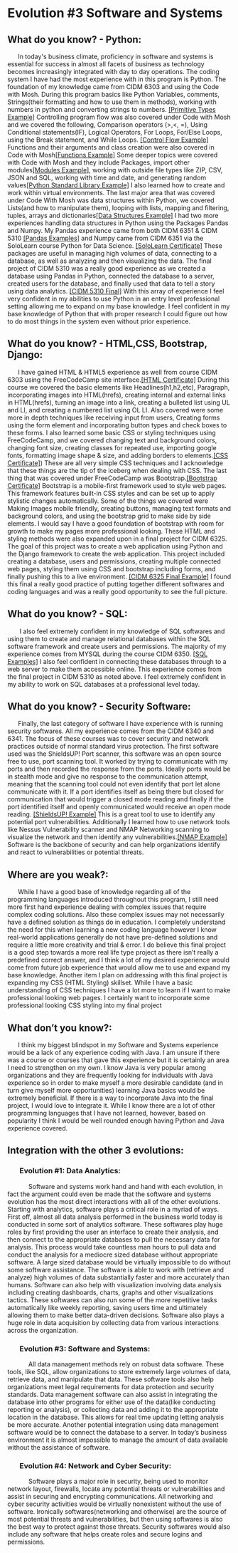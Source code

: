 # Evolution #3 Software and Systems

## What do you know? - Python:
&nbsp;&nbsp;&nbsp;&nbsp;&nbsp;&nbsp;In today's business climate, proficiency in software and systems is essential for success in almost all facets of business as technology becomes increasingly integrated with day to day operations. The coding system I have had the most experience with in this program is Python. The foundation of my knowledge came from CIDM 6303 and using the Code with Mosh. During this program basics like Python Variables, comments, Strings(their formatting and how to use them in methods), working with numbers in python and converting strings to numbers. [[Primitive Types Example]](https://github.com/nanauman/Evolution3/blob/main/Python%20Code%20with%20Mosh%20Examples/Code%20with%20Mosh%20-%20Primitive%20Types.jpg) Controlling program flow was also covered under Code with Mosh and we covered the following, Comparison operators (>,<, =), Using Conditional statements(IF), Logical Operators, For Loops, For/Else Loops, using the Break statement, and While Loops. [[Control Flow Example]](https://github.com/nanauman/Evolution3/blob/main/Python%20Code%20with%20Mosh%20Examples/Code%20with%20Mosh%20-%20Control%20Flow.jpg) Functions and their arguments and class creation were also covered in Code with Mosh[[Functions Example]](https://github.com/nanauman/Evolution3/blob/main/Python%20Code%20with%20Mosh%20Examples/Code%20with%20Mosh%20-%20Functions.jpg) Some deeper topics were covered with Code with Mosh and they include Packages, import other modules[[Modules Example]](https://github.com/nanauman/Evolution3/blob/main/Python%20Code%20with%20Mosh%20Examples/Code%20with%20Mosh%20-%20Modules.jpg), working with outside file types like ZIP, CSV, JSON and SQL, working with time and date, and generating random values[[Python Standard Library Example]](https://github.com/nanauman/Evolution3/blob/main/Python%20Code%20with%20Mosh%20Examples/Code%20with%20Mosh%20-%20Python%20Standard%20Library.jpg) I also learned how to create and work within virtual environments. The last major area that was covered under Code With Mosh was data structures within Python, we covered Lists(and how to manipulate them), looping with lists, mapping and filtering, tuples, arrays and dictionaries[[Data Structures Example]](https://github.com/nanauman/Evolution3/blob/main/Python%20Code%20with%20Mosh%20Examples/Code%20with%20Mosh%20-%20Data%20Structures.jpg) I had two more experiences handling data structures in Python using the Packages Pandas and Numpy. My Pandas experience came from both CIDM 6351 & CIDM 5310 [[Pandas Examples]](https://github.com/nanauman/Evolution3/tree/main/Python%20Pandas%20Examples) and Numpy came from CIDM 6351 via the SoloLearn course Python for Data Science. [[SoloLearn Certificate]](https://github.com/nanauman/Evolution3/blob/main/Nathan%20Nauman%20Sololearn%20Python%20Data%20Science%20Certificate%20(1).jpg) These packages are useful in managing high volumes of data, connecting to a database, as well as analyzing and then visualizing the data. The final project of CIDM 5310 was a really good experience as we created a database using Pandas in Python, connected the database to a server, created users for the database, and finally used that data to tell a story using data analytics. [[CIDM 5310 Final]](https://github.com/nanauman/Evolution2/tree/main/CIDM%205310%20Final%20Project%20Files) With this array of experience I feel very confident in my abilities to use Python in an entry level professional setting allowing me to expand on my base knowledge. I feel confident in my base knowledge of Python that with proper research I could figure out how to do most things in the system even without prior experience. 

## What do you know? - HTML,CSS, Bootstrap, Django:
&nbsp;&nbsp;&nbsp;&nbsp;&nbsp;&nbsp;I have gained HTML & HTML5 experience as well from course CIDM 6303 using the FreeCodeCamp site interface.[[HTML Certificate]](https://github.com/nanauman/Evolution3/blob/main/HTML%20and%20HTML%205%20Free%20Code%20Camp.jpg) During this course we covered the basic elements like Headlines(h1,h2,etc), Paragraph, incorporating images into HTML(hrefs), creating internal and external links in HTML(hrefs), turning an image into a link, creating a bulleted list using UL and LI, and creating a numbered list using OL LI.  Also covered were some more in depth techniques like receiving input from users, Creating forms using the form element and incorporating button types and check boxes to these forms. I also learned some basic CSS or styling techniques using FreeCodeCamp, and we covered changing text and background colors, changing font size, creating classes for repeated use, importing google fonts, formatting image shape & size, and adding borders to elements.[[CSS Certificate]](https://github.com/nanauman/Evolution3/blob/main/CSS%20Free%20Code%20Camp.jpg)) These are all very simple CSS techniques and I acknowledge that these things are the tip of the iceberg when dealing with CSS. The last thing that was covered under FreeCodeCamp was Bootstrap.[[Bootstrap Certificate]](https://github.com/nanauman/Evolution3/blob/main/Bootstrap%20Free%20Code%20Camp.jpg) Bootstrap is a mobile-first framework used to style web pages. This framework features built-in CSS styles and can be set up to apply stylistic changes automatically. Some of the things we covered were Making Images mobile friendly, creating buttons, managing text formats and background colors, and using the bootstrap grid to make side by side elements. I would say I have a good foundation of bootstrap with room for growth to make my pages more professional looking. These HTML and styling methods were also expanded upon in a final project for CIDM 6325. The goal of this project was to create a web application using Python and the Django framework to create the web application. This project included creating a database, users and permissions, creating multiple connected web pages, styling them using CSS and bootstrap including forms, and finally pushing this to a live environment. [[CIDM 6325 Final Example]](https://github.com/nanauman/Evolution3/tree/main/CDIM6325-Final-Project) I found this final a really good practice of putting together different softwares and coding languages and was a really good opportunity to see the full picture. 

## What do you know? - SQL:
&nbsp;&nbsp;&nbsp;&nbsp;&nbsp;&nbsp; I also feel extremely confident in my knowledge of SQL softwares and using them to create and  manage relational databases within the SQL software framework and create users and permissions. The majority of my experience comes from MYSQL during the course CIDM 6350. [[SQL Examples]](https://github.com/nanauman/Evolution3/tree/main/SQL%20Examples)  I also feel confident in connecting these databases through to a web server to make them accessible online. This experience comes from the final project in CIDM 5310 as noted above. I feel extremely confident in my ability to work on SQL databases at a professional level today. 

## What do you know? - Security Software:
&nbsp;&nbsp;&nbsp;&nbsp;&nbsp;&nbsp;Finally, the last category of software I have experience with is running security softwares. All my experience comes from the CIDM 6340 and 6341. The focus of these courses was to cover security and network practices outside of normal standard virus protection. The first software used was the ShieldsUP! Port scanner, this software was an open source free to use, port scanning tool. It worked by trying to communicate with my ports and then recorded the response from the ports. Ideally ports would be in stealth mode and give no response to the communication attempt, meaning that the scanning tool could not even identify that port let alone communicate with it. If a port identifies itself as being there but closed for communication that would trigger a closed mode reading and finally if the port identified itself and openly communicated would receive an open mode reading. [[ShieldsUP! Example]](https://github.com/nanauman/Evolution3/blob/main/Shields%20UP%20Nessus%20Vulnerability%20Scan.pdf) This is a great tool to use to identify any potential port vulnerabilities. Additionally I learned how to use network tools like Nessus Vulnerability scanner and NMAP Networking scanning to visualize the network and then identify any vulnerabilities.[[NMAP Example]](https://github.com/nanauman/Evolution3/blob/main/NMAP%20-%20Research%20Report%20%231.pdf) Software is the backbone of security and can help organizations identify and react to vulnerabilities or potential threats.


## Where are you weak?:
&nbsp;&nbsp;&nbsp;&nbsp;&nbsp;&nbsp;While I have a good base of knowledge regarding all of the programming languages introduced throughout this program, I still need more first hand experience dealing with complex issues that require complex coding solutions. Also these complex issues may not necessarily have a defined solution as things do in education. I completely understand the need for this when learning a new coding language however I know real-world applications generally do not have pre-defined solutions and require a little more creativity and trial & error. I do believe this final project is a good step towards a more real life type project as there isn’t really a predefined correct answer, and I think a lot of my desired experience would come from future job experience that would allow me to use and expand my base knowledge. Another item I plan on addressing with this final project is expanding my CSS (HTML Styling) skillset. While I have a basic understanding of CSS techniques I have a lot more to learn if I want to make professional looking web pages. I certainly want to incorporate some professional looking CSS styling into my final project

## What don’t you know?:
&nbsp;&nbsp;&nbsp;&nbsp;&nbsp;&nbsp;I think my biggest blindspot in my Software and Systems experience would be a lack of any experience coding with Java. I am unsure if there was a course or courses that gave this experience but it is certainly an area I need to strengthen on my own. I know Java is very popular among organizations and they are frequently looking for individuals with Java experience so in order to make myself a more desirable candidate (and in turn give myself more opportunities) learning Java basics would be extremely beneficial. If there is a way to incorporate Java into the final project, I would love to integrate it. While I know there are a lot of other programming languages that I have not learned, however, based on popularity I think I would be well rounded enough having Python and Java experience covered.  

## Integration with the other 3 evolutions:
### &nbsp;&nbsp;&nbsp;&nbsp;&nbsp;&nbsp; Evolution #1: Data Analytics:
&nbsp;&nbsp;&nbsp;&nbsp;&nbsp;&nbsp;&nbsp;&nbsp;&nbsp;&nbsp;&nbsp;&nbsp;Software and systems work hand and hand with each evolution, in fact the argument could even be made that the software and systems evolution has the most direct interactions with all of the other evolutions. Starting with analytics, software plays a critical role in a myriad of ways. First off, almost all data analysis performed in the business world today is conducted in some sort of analytics software. These softwares play huge roles by first providing the user an interface to create their analysis, and then connect to the appropriate databases to pull the necessary data for analysis. This process would take countless man hours to pull data and conduct the analysis for a mediocre sized database without appropriate software. A large sized database would be virtually impossible to do without some software assistance. The software is able to work with (retrieve and analyze) high volumes of data substantially faster and more accurately than humans. Software can also help with visualization involving data analysis including creating dashboards, charts, graphs and other visualizations tactics. These softwares can also run some of the more repetitive tasks automatically like weekly reporting, saving users time and ultimately allowing them to make better data-driven decisions. Software also plays a huge role in data acquisition by collecting data from various interactions across the organization. 

### &nbsp;&nbsp;&nbsp;&nbsp;&nbsp;&nbsp; Evolution #3: Software and Systems:
&nbsp;&nbsp;&nbsp;&nbsp;&nbsp;&nbsp;&nbsp;&nbsp;&nbsp;&nbsp;&nbsp;&nbsp;All data management methods rely on robust data software. These tools, like SQL, allow organizations to store extremely large volumes of data, retrieve data, and manipulate that data. These software tools also help organizations meet legal requirements for data protection and security standards. Data management software can also assist in integrating the database into other programs for either use of the data(like conducting reporting or analysis), or collecting data and adding it to the appropriate location in the database. This allows for real time updating letting analysis be more accurate. Another potential integration using data management software  would be to connect the database to a server.  In today’s business environment it is almost impossible to manage the amount of data available without the assistance of software.


### &nbsp;&nbsp;&nbsp;&nbsp;&nbsp;&nbsp; Evolution #4: Network and Cyber Security:
&nbsp;&nbsp;&nbsp;&nbsp;&nbsp;&nbsp;&nbsp;&nbsp;&nbsp;&nbsp;&nbsp;&nbsp;Software plays a major role in security, being used to monitor network layout, firewalls, locate any potential threats or vulnerabilities and assist in securing and encrypting communications. All networking and cyber security activities would be virtually nonexistent without the use of software. Ironically softwares(networking and otherwise) are the source of most potential threats and vulnerabilities, but then using softwares is also the best way to protect against those threats. Security softwares would also include any software that helps create roles and secure logins and permissions. 
